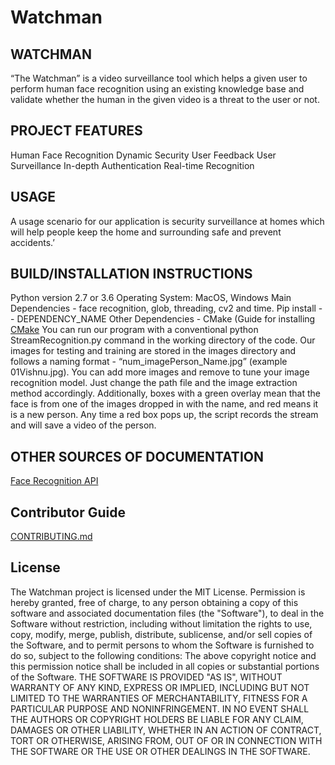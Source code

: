 # Watchman
## WATCHMAN
“The Watchman” is a video surveillance tool which helps a given user to perform human face recognition using an existing knowledge base and validate whether the human in the given video is a threat to the user or not.

## PROJECT FEATURES
Human Face Recognition
Dynamic Security
User Feedback
User Surveillance
In-depth Authentication 
Real-time Recognition

## USAGE
A usage scenario for our application is security surveillance at homes which will help people keep the home and surrounding safe and prevent accidents.’

## BUILD/INSTALLATION INSTRUCTIONS
Python version 2.7 or 3.6
Operating System: MacOS, Windows
Main Dependencies - face recognition, glob, threading, cv2 and time.
Pip install -- DEPENDENCY_NAME 
Other Dependencies - CMake (Guide for installing [CMake](https://cmake.org/install/)
You can run our program with a conventional python StreamRecognition.py command in the working directory of the code. Our images for testing and training are stored in the images directory and follows a naming format - “num_imagePerson_Name.jpg” (example 01Vishnu.jpg). You can add more images and remove to tune your image recognition model. Just change the path file and the image extraction method accordingly. Additionally, boxes with a green overlay mean that the face is from one of the images dropped in with the name, and red means it is a new person. Any time a red box pops up, the script records the stream and will save a video of the person.

## OTHER SOURCES OF DOCUMENTATION
[Face Recognition API](https://face-recognition.readthedocs.io/en/latest/face_recognition.html)

## Contributor Guide
[CONTRIBUTING.md](/CONTRIBUTING.md)

## License
The Watchman project is licensed under the MIT License. 
Permission is hereby granted, free of charge, to any person obtaining a copy of this software and associated documentation files (the "Software"), to deal in the Software without restriction, including without limitation the rights to use, copy, modify, merge, publish, distribute, sublicense, and/or sell copies of the Software, and to permit persons to whom the Software is furnished to do so, subject to the following conditions:
The above copyright notice and this permission notice shall be included in all copies or substantial portions of the Software.
THE SOFTWARE IS PROVIDED "AS IS", WITHOUT WARRANTY OF ANY KIND, EXPRESS OR IMPLIED, INCLUDING BUT NOT LIMITED TO THE WARRANTIES OF MERCHANTABILITY, FITNESS FOR A PARTICULAR PURPOSE AND NONINFRINGEMENT. IN NO EVENT SHALL THE AUTHORS OR COPYRIGHT HOLDERS BE LIABLE FOR ANY CLAIM, DAMAGES OR OTHER LIABILITY, WHETHER IN AN ACTION OF CONTRACT, TORT OR OTHERWISE, ARISING FROM, OUT OF OR IN CONNECTION WITH THE SOFTWARE OR THE USE OR OTHER DEALINGS IN THE SOFTWARE.

